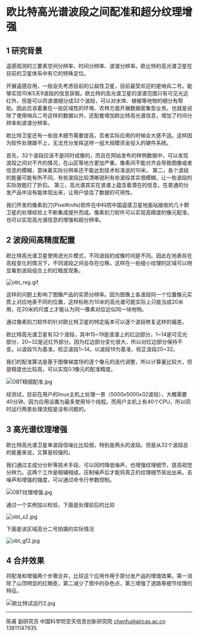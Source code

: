 # 欧比特高光谱波段之间配准和超分纹理增强

## 1 研究背景

遥感观测的三要素空间分辨率、时间分辨率、波谱分辨率。欧比特的高光谱卫星在目前的卫星体系中有它的特殊定位。

开展遥感应用，一般会先考虑目前的公益性卫星，目前最受欢迎的是哨兵二号。能够实现10米5天9波段的信息获取。欧比特的高光谱卫星的波谱范围只有可见光近红外，但是可以将波谱细分成32个波段，可以对水体、植被等地物的细分有帮助。因此应该着重在一些区域性的环境、农林方面开展数据密集型业务。也就是说除了使用哨兵二号这样的数据以外，还配套增加欧比特高光谱信息，增加了时间分辨率和波谱分辨率。

欧比特卫星还有一些技术细节需要提高，否者实际应用的时候会大感不适。这样因为软件处理跟不上，无法充分发挥这样一组大规模资金投入的硬件系统。

首先，32个波段应该不是同时成像的，而且在网站发布的样例数据中，可以发现波段之间对不齐的情况，在山区等地方更加严重。像素间不能对齐会导致图像或者信息的模糊，意味着实际分辨率还不能达到技术标准说的10米。
第二，各个波段的能量可能有所不同，有些波段比较清晰锐利有些波段其实很模糊，让一些波段的实际效能打了折扣。
第三，高光谱其实在波谱上蕴含着潜在的信息，在普通的分发产品中没有能体现出来，让用户低估了数据的可用性。

我们开发的像素刻刀(PixelKnife)软件在中科院中国遥感卫星地面站接收的几十颗卫星的处理经验上不断集成提升而成。像素刻刀软件可以实现高精度的像元配准，也可以实现高光谱信息的增强和超分辨率。


## 2 波段间高精度配置

欧比特高光谱卫星使用滤光片模式，不同波段的成像时间是不同。因此在地表存在高程变化的情况下，不同波段之间会存在位移。这样在一些细小纹理的区域可以明显看到波段组合上的红眼皮现象。

![obt_reg.gif](https://s2.loli.net/2022/07/05/wbIceuzPpgCtQnv.gif)

这样的问题上影响了图像产品的实质分辨率。因为图像上各波段同一个位置像元实质上对应地表不同的位置，这样标称为10米的高光谱可能实际上只能当成20米用，在20米的尺度上才能认为同一像素对应近似同一块地物。

通过像素刻刀软件的针对欧比特卫星的特定版本可以逐个波段修复这样的偏差。

欧比特高光谱卫星有32个波段，其中15~19是波谱上的红边部分，1~14是可见光部分，20~32是近红外部分。因为红边部分变化很大，所以对红边部分保持不变。以波段15为基准，校正波段1~14。以波段19为基准，校正波段20~32。

我们的配准算法是基于图像梯度场的逐个像元的迭代调整，所以计算量比较大，但是精度也比较高，可以实现0.1像元的配准精度。

![OBT精细配准.jpg](https://s2.loli.net/2022/12/07/BqwjrGSynUEiH8X.jpg)

经测试，目前在用户的linux主机上处理一景（5000x5000x32波段），大概需要40分钟。因为应用设置为最多使用16个线程。而用户主机上有40个CPU，所以同时运行两景处理流程是没有问题的。

## 3 高光谱纹理增强

欧比特高光谱卫星单波段信噪比比较弱，特别是两头的波段。但是从32个波段总的能量来说，又算是较强的。

我们通过主成分分析等技术手段，可以同时降低噪声，也增强纹理细节，提高视觉分辨力。这两个工作是相辅相成，压制噪声后才能将真正的纹理细节突出出来。去噪声和增强的强度，可以通过命令行参数控制。

![OBT纹理增强.jpg](https://s2.loli.net/2022/12/07/nfPXLbRaEjVvwhS.jpg)


通过一个实例加以检验，下面是处理前后的比较

![obt_x2.jpg](https://s2.loli.net/2023/04/11/yqXFewzOIsVHv3C.jpg)

下面是该区域高分二号拍摄的实际情况

![obt_gf2.jpg](https://s2.loli.net/2023/04/11/on819I5lZxmWvTw.jpg)

## 4 合并效果

将配准和增强两个步骤合并，比较这个应用作用于原分发产品的增值效果。第一消除了山顶明显的红眼皮，第二减少了图中的杂色点，第三增强了道路等细节纹理的特征。

![欧比特试运行2.jpg](https://s2.loli.net/2024/01/02/Lh7TAeuKP3Fqrzn.jpg)



---

陈甫 副研究员
中国科学院空天信息创新研究院
chenfu@aircas.ac.cn
13811147935

